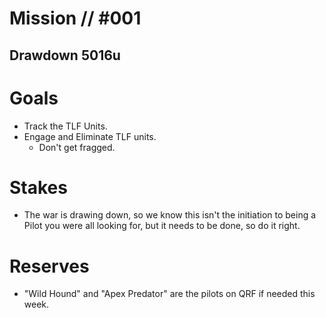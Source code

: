# Mission // #001
## Drawdown 5016u
# Goals
- Track the TLF Units.
- Engage and Eliminate TLF units.
  - Don't get fragged.

# Stakes
- The war is drawing down, so we know this isn't the initiation to being a Pilot you were all looking for, but it needs to be done, so do it right.

# Reserves
- "Wild Hound" and "Apex Predator" are the pilots on QRF if needed this week.
